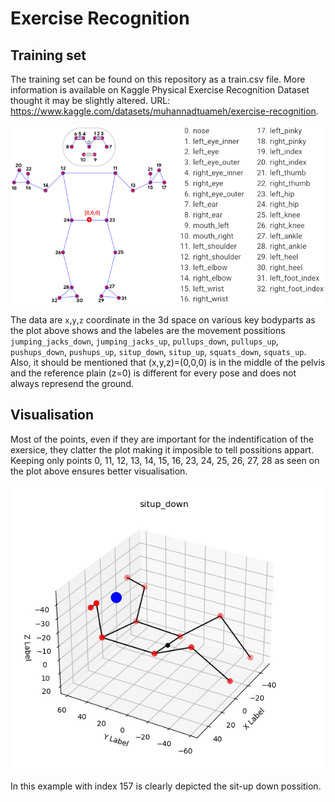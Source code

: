# Exercise Recognition
## Training set
The training set can be found on this repository as a train.csv file. More information is available on Kaggle Physical Exercise Recognition Dataset thought it may be slightly altered.
URL: https://www.kaggle.com/datasets/muhannadtuameh/exercise-recognition.

![Alt text](https://github.com/Kalatz/exercise_recognition/blob/main/Plots/Body%20landmarks.png)

The data are `x`,`y`,`z` coordinate in the 3d space on various key bodyparts as the plot above shows and the labeles are the movement possitions `jumping_jacks_down`, `jumping_jacks_up`, `pullups_down`, `pullups_up`, `pushups_down`, `pushups_up`, `situp_down`, `situp_up`, `squats_down`, `squats_up`. Also, it should be mentioned that (x,y,z)=(0,0,0) is in the middle of the pelvis and the reference plain (z=0) is different for every pose and does not always represend the ground. 
## Visualisation
Most of the points, even if they are important for the indentification of the exersice, they clatter the plot making it imposible to tell possitions appart. Keeping only points 0, 11, 12, 13, 14, 15, 16, 23, 24, 25, 26, 27, 28 as seen on the plot above ensures better visualisation.

![Alt text](https://github.com/Kalatz/exercise_recognition/blob/main/Plots/Data%20points%20plot.png)

In this example with index 157 is clearly depicted the sit-up down possition.
